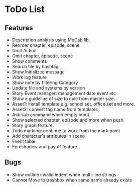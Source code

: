 ToDo List
====

## Features

* Description analysis using MeCab lib.
* Reorder chapter, episode, scene
* Omit Action
* Omit chapter, episode, scene
* Show comments
* Search file by hashtag
* Show Initialized message
* Work log feature
* Show note by filtering Category
* Update file and systems by version
* Story Event manager: management date event etc
* Show a guideline of size to culc from master size.
* Asset1: install template e.g. school set, office set and more.
* Asset2: convert tag name from templates
* Ask sub command when empty input.
* Show selected chapter, episode and more when push.
* Story graph feature.
* Todo marking: continue to work from the mark point
* Add character's attributes in scene
* Event table
* Foreshadow and payoff feature.

## Bugs

* Show outline invalid indent when multi-line strings
* Cannot Move to trashbox when same name already exists
